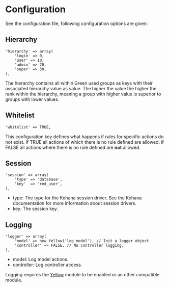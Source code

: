 # Configuration

See the configuration file, following configuration options are given:

## Hierarchy

	'hierarchy' => array(
		'login' => 0,
		'user' => 10,
		'admin' => 20,
		'super' => 30,
	),
	
The hierarchy contains all within Green used groups as keys with their associated hierarchy value as value. The higher the value the higher the rank within the hierarchy, meaning a group with higher value is superior to groups with lower values.

## Whitelist

	'whitelist' => TRUE,
	
This configuration key defines what happens if rules for specific actions do not exist. If TRUE all actions of which there is no rule defined are allowed. if FALSE all actions where there is no rule defined are **not** allowed.

## Session

	'session' => array(
		'type' => 'database',
		'key'  => 'red_user',
	),
	
* type: The type for the Kohana session driver. See the Kohana documentation for more information about session drivers.
* key: The session key.

## Logging

	'logger' => array(
		'model' => new Yellow('log_model'), // Init a logger object.
		'controller' => FALSE, // No controller logging.
	),
	
* model: Log model actions.
* controller: Log controller access.

Logging requires the [Yellow](https://github.com/Phrax1337/kohana-yellow) module to be enabled or an other compatible module.